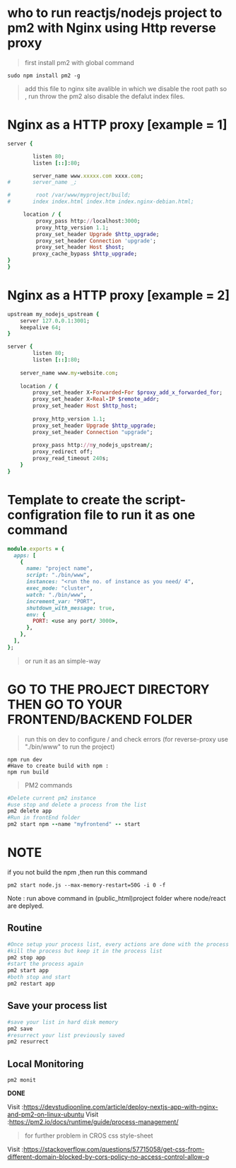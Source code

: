 # who to run reactjs/nodejs project to pm2 with Nginx using Http reverse proxy

> first install pm2 with global command
```
sudo npm install pm2 -g
```
> add this file to nginx site avalible
in which we disable the root path so , run throw the pm2
also disable the defalut index files.

# Nginx as a HTTP proxy [example = 1]
```ruby
server {

        listen 80;
        listen [::]:80;

        server_name www.xxxxx.com xxxx.com;
#       server_name _;

#        root /var/www/myproject/build;
#       index index.html index.htm index.nginx-debian.html;

     location / {
         proxy_pass http://localhost:3000;
         proxy_http_version 1.1;
         proxy_set_header Upgrade $http_upgrade;
         proxy_set_header Connection 'upgrade';
         proxy_set_header Host $host;
        proxy_cache_bypass $http_upgrade;
}
}
```
# Nginx as a HTTP proxy [example = 2]
```ruby
upstream my_nodejs_upstream {
    server 127.0.0.1:3001;
    keepalive 64;
}

server {
        listen 80;
        listen [::]:80;
    
    server_name www.my-website.com;
   
    location / {
    	proxy_set_header X-Forwarded-For $proxy_add_x_forwarded_for;
        proxy_set_header X-Real-IP $remote_addr;
    	proxy_set_header Host $http_host;
        
    	proxy_http_version 1.1;
    	proxy_set_header Upgrade $http_upgrade;
    	proxy_set_header Connection "upgrade";
        
    	proxy_pass http://my_nodejs_upstream/;
    	proxy_redirect off;
    	proxy_read_timeout 240s;
    }
}
```
[LINK]: https://pm2.keymetrics.io/docs/tutorials/pm2-nginx-production-setup

# Template to create the script-configration file to run it as one command
```ruby
module.exports = {
  apps: [
    {
      name: "project name",
      script: "./bin/www",
      instances: "<run the no. of instance as you need/ 4",
      exec_mode: "cluster",
      watch: "./bin/www",
      increment_var: "PORT",
      shutdown_with_message: true,
      env: {
        PORT: <use any port/ 3000>,
      },
    },
  ],
};
```
>or run it as an simple-way
# GO TO THE PROJECT DIRECTORY THEN GO TO YOUR FRONTEND/BACKEND FOLDER

>run this on dev to configure / and check errors (for reverse-proxy use "./bin/www" to run the project) 
```
npm run dev
#Have to create build with npm :
npm run build
```
>PM2 commands
```ruby
#Delete current pm2 instance
#use stop and delete a process from the list
pm2 delete app
#Run in frontEnd folder
pm2 start npm --name "myfrontend" -- start
```
# NOTE
if you not build the npm ,then run this command 
```
pm2 start node.js --max-memory-restart=50G -i 0 -f
```
Note : run above command in (public_html)project folder where node/react are deplyed.

Routine
-------------------------
```ruby
#Once setup your process list, every actions are done with the process name.
#kill the process but keep it in the process list
pm2 stop app
#start the process again
pm2 start app
#both stop and start
pm2 restart app
```
Save your process list
----------------------------------
```ruby
#save your list in hard disk memory
pm2 save
#resurrect your list previously saved
pm2 resurrect
```

Local Monitoring
--------------------
```
pm2 monit
```

**DONE**

Visit :https://devstudioonline.com/article/deploy-nextjs-app-with-nginx-and-pm2-on-linux-ubuntu
Visit :https://pm2.io/docs/runtime/guide/process-management/
>for further problem in CROS css style-sheet

Visit :https://stackoverflow.com/questions/57715058/get-css-from-different-domain-blocked-by-cors-policy-no-access-control-allow-o
